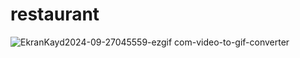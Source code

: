 ﻿# restaurant
![EkranKayd2024-09-27045559-ezgif com-video-to-gif-converter](https://github.com/user-attachments/assets/e0c1e843-54f8-459c-8fd3-e6c1ce858c5f)
